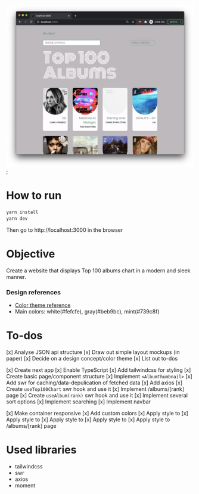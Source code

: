 ![screenshot](./screenshot.png);

# How to run

```bash
yarn install
yarn dev
```

Then go to http://localhost:3000 in the browser

# Objective

Create a website that displays Top 100 albums chart in a modern and sleek manner.

### Design references

* [Color theme reference](https://www.behance.net/gallery/110856055/Florensans-Typeface?tracking_source=search_projects_recommended%7Cmodern)
* Main colors: white(#fefcfe), gray(#beb9bc), mint(#739c8f)

# To-dos

 [x] Analyse JSON api structure
 [x] Draw out simple layout mockups (in paper)
 [x] Decide on a design concept/color theme
 [x] List out to-dos

 [x] Create next app
 [x] Enable TypeScript
 [x] Add tailwindcss for styling
 [x] Create basic page/component structure
 [x] Implement `<AlbumThumbnail>`
 [x] Add swr for caching/data-depulication of fetched data
 [x] Add axios
 [x] Create `useTop100Chart` swr hook and use it
 [x] Implement /albums/[rank] page
 [x] Create `useAlbum(rank)` swr hook and use it
 [x] Implement several sort options
 [x] Implement searching
 [x] Implement navbar

 [x] Make container responsive
 [x] Add custom colors
 [x] Apply style to <Top100Chart>
 [x] Apply style to <AlbumThumbnail>
 [x] Apply style to <SortOption>
 [x] Apply style to <SearchBar>
 [x] Apply style to /albums/[rank] page

# Used libraries

* tailwindcss
* swr
* axios
* moment